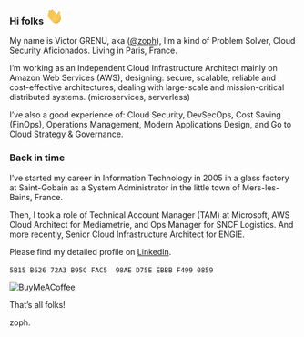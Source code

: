 ### Hi folks <img src="https://raw.githubusercontent.com/dannysteenman/dannysteenman/main/icon/wave.gif" width="30px">

My name is Victor GRENU, aka ([@zoph](https://twitter.com/zoph)), I’m a kind of Problem Solver, Cloud Security Aficionados. Living in Paris, France.

I’m working as an Independent Cloud Infrastructure Architect mainly on Amazon Web Services (AWS), designing: secure, scalable, reliable and cost-effective architectures, dealing with large-scale and mission-critical distributed systems. (microservices, serverless)

I’ve also a good experience of: Cloud Security, DevSecOps, Cost Saving (FinOps), Operations Management, Modern Applications Design, and Go to Cloud Strategy & Governance.

### Back in time

I’ve started my career in Information Technology in 2005 in a glass factory at Saint-Gobain as a System Administrator in the little town of Mers-les-Bains, France.

Then, I took a role of Technical Account Manager (TAM) at Microsoft, AWS Cloud Architect for Mediametrie, and Ops Manager for SNCF Logistics. And more recently, Senior Cloud Infrastructure Architect for ENGIE.

Please find my detailed profile on [LinkedIn](https://www.linkedin.com/in/grenuv/).

`5B15 B626 72A3 B95C FAC5  98AE D75E EBBB F499 0859`

[![BuyMeACoffee](https://zoph.me/posts/resources/images/bmac.png)](https://www.buymeacoffee.com/zoph)

That’s all folks!

zoph.
